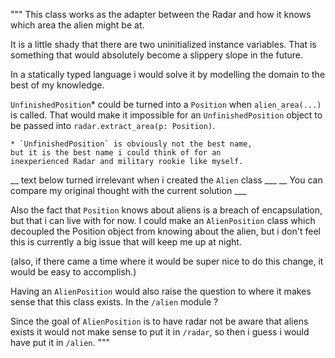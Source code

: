 """
This class works as the adapter between the Radar
and how it knows which area the alien might be at.

It is a little shady that there are two uninitialized instance variables.
That is something that would absolutely become a slippery slope in the future.

In a statically typed language i would solve it by modelling the domain
to the best of my knowledge.

`UnfinishedPosition`* could be turned into a `Position` when `alien_area(...)` is called.
That would make it impossible for an `UnfinishedPosition` object to be passed into
`radar.extract_area(p: Position)`.


	* `UnfinishedPosition` is obviously not the best name,
	but it is the best name i could think of for an
	inexperienced Radar and military rookie like myself.



__  text below turned irrelevant when i created the `Alien` class  ___
__  You can compare my original thought with the current solution  ___

Also the fact that `Position` knows about aliens is
a breach of encapsulation, but that i can live with for now.
I could make an `AlienPosition` class which decoupled
the Position object from knowing about the alien,
but i don't feel this is currently a big issue that will keep me up at night.

(also, if there came a time where it would be
super nice to do this change, it would be easy to accomplish.)

Having an `AlienPosition` would also raise the question to where it makes sense
that this class exists. In the `/alien` module ?

Since the goal of `AlienPosition` is to have radar not be aware that aliens exists
it would not make sense to put it in `/radar`, so then i guess i would have put it in `/alien`.
"""
